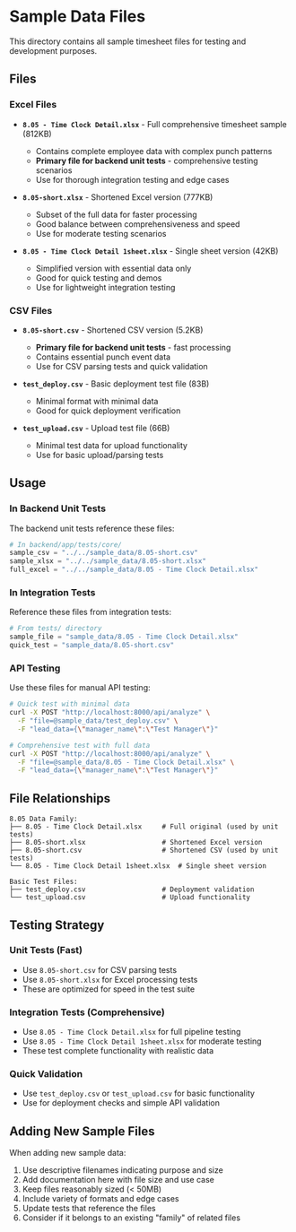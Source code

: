 # Sample Data Files

This directory contains all sample timesheet files for testing and development purposes.

## Files

### Excel Files
- **`8.05 - Time Clock Detail.xlsx`** - Full comprehensive timesheet sample (812KB)
  - Contains complete employee data with complex punch patterns
  - **Primary file for backend unit tests** - comprehensive testing scenarios
  - Use for thorough integration testing and edge cases

- **`8.05-short.xlsx`** - Shortened Excel version (777KB)
  - Subset of the full data for faster processing
  - Good balance between comprehensiveness and speed
  - Use for moderate testing scenarios

- **`8.05 - Time Clock Detail 1sheet.xlsx`** - Single sheet version (42KB)
  - Simplified version with essential data only
  - Good for quick testing and demos
  - Use for lightweight integration testing

### CSV Files  
- **`8.05-short.csv`** - Shortened CSV version (5.2KB)
  - **Primary file for backend unit tests** - fast processing
  - Contains essential punch event data
  - Use for CSV parsing tests and quick validation

- **`test_deploy.csv`** - Basic deployment test file (83B)
  - Minimal format with minimal data
  - Good for quick deployment verification
  
- **`test_upload.csv`** - Upload test file (66B)
  - Minimal test data for upload functionality
  - Use for basic upload/parsing tests

## Usage

### In Backend Unit Tests
The backend unit tests reference these files:
```python
# In backend/app/tests/core/
sample_csv = "../../sample_data/8.05-short.csv"
sample_xlsx = "../../sample_data/8.05-short.xlsx"
full_excel = "../../sample_data/8.05 - Time Clock Detail.xlsx"
```

### In Integration Tests
Reference these files from integration tests:
```python
# From tests/ directory
sample_file = "sample_data/8.05 - Time Clock Detail.xlsx"
quick_test = "sample_data/8.05-short.csv"
```

### API Testing
Use these files for manual API testing:
```bash
# Quick test with minimal data
curl -X POST "http://localhost:8000/api/analyze" \
  -F "file=@sample_data/test_deploy.csv" \
  -F "lead_data={\"manager_name\":\"Test Manager\"}"

# Comprehensive test with full data
curl -X POST "http://localhost:8000/api/analyze" \
  -F "file=@sample_data/8.05 - Time Clock Detail.xlsx" \
  -F "lead_data={\"manager_name\":\"Test Manager\"}"
```

## File Relationships

```
8.05 Data Family:
├── 8.05 - Time Clock Detail.xlsx     # Full original (used by unit tests)
├── 8.05-short.xlsx                   # Shortened Excel version  
├── 8.05-short.csv                    # Shortened CSV (used by unit tests)
└── 8.05 - Time Clock Detail 1sheet.xlsx  # Single sheet version

Basic Test Files:
├── test_deploy.csv                   # Deployment validation
└── test_upload.csv                   # Upload functionality
```

## Testing Strategy

### Unit Tests (Fast)
- Use `8.05-short.csv` for CSV parsing tests
- Use `8.05-short.xlsx` for Excel processing tests  
- These are optimized for speed in the test suite

### Integration Tests (Comprehensive)
- Use `8.05 - Time Clock Detail.xlsx` for full pipeline testing
- Use `8.05 - Time Clock Detail 1sheet.xlsx` for moderate testing
- These test complete functionality with realistic data

### Quick Validation
- Use `test_deploy.csv` or `test_upload.csv` for basic functionality
- Use for deployment checks and simple API validation

## Adding New Sample Files

When adding new sample data:
1. Use descriptive filenames indicating purpose and size
2. Add documentation here with file size and use case
3. Keep files reasonably sized (< 50MB)
4. Include variety of formats and edge cases
5. Update tests that reference the files
6. Consider if it belongs to an existing "family" of related files 